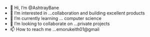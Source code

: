 - 👋 Hi, I’m @AshtrayBane
- 👀 I’m interested in ...collaboration and building excellent products
- 🌱 I’m currently learning ... computer science
- 💞️ I’m looking to collaborate on ...private projects
- 📫 How to reach me ...emorukeith01@gmail

<!---
AshtrayBane/AshtrayBane is a ✨ special ✨ repository because its `README.md` (this file) appears on your GitHub profile.
You can click the Preview link to take a look at your changes.
--->

